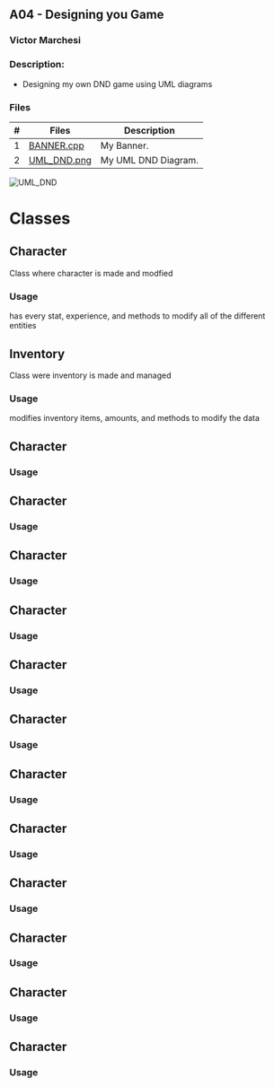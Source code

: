 ## A04 - Designing you Game
### Victor Marchesi
### Description:
- Designing my own DND game using UML diagrams

### Files
|   #   | Files    | Description                      |
| :---: | -------- | -------------------------------- |
|   1   | [BANNER.cpp](./BANNER.cpp) | My Banner. |
|   2   | [UML_DND.png](./UML_DND.png) | My UML DND Diagram. |

![UML_DND](https://user-images.githubusercontent.com/91359207/236104684-f5e15852-26fb-47cf-b091-6b9a23557a30.png)

# Classes
## Character
Class where character is made and modfied
### Usage
has every stat, experience, and methods to modify all of the different entities

## Inventory
Class were inventory is made and managed
### Usage
modifies inventory items, amounts, and methods to modify the data

## Character

### Usage


## Character

### Usage


## Character

### Usage


## Character

### Usage


## Character

### Usage


## Character

### Usage


## Character

### Usage


## Character

### Usage


## Character

### Usage


## Character

### Usage


## Character

### Usage


## Character

### Usage
